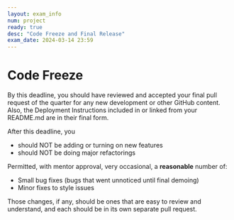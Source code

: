 ```yaml
---
layout: exam_info
num: project
ready: true
desc: "Code Freeze and Final Release"
exam_date: 2024-03-14 23:59
---
```



# Code Freeze 

By this deadline, you should have reviewed and accepted your final pull request of the quarter for any new development or other GitHub content.
Also, the Deployment Instructions included in or linked from your README.md are in their final form.  

After this deadline, you
* should NOT be adding or turning on new features
* should NOT be doing major refactorings

Permitted, with mentor approval, very occasional, a **reasonable** number of:
* Small bug fixes (bugs that went unnoticed until final demoing)
* Minor fixes to style issues

Those changes, if any, should be ones that are easy to review and understand, and each should be in its own separate pull request.



